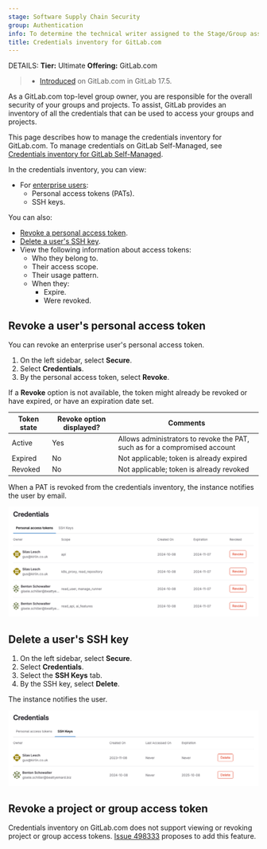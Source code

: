 ```yaml
---
stage: Software Supply Chain Security
group: Authentication
info: To determine the technical writer assigned to the Stage/Group associated with this page, see https://handbook.gitlab.com/handbook/product/ux/technical-writing/#assignments
title: Credentials inventory for GitLab.com
---
```


DETAILS:
**Tier:** Ultimate
**Offering:** GitLab.com

> - [Introduced](https://gitlab.com/gitlab-org/gitlab/-/issues/297441) on GitLab.com in GitLab 17.5.

As a GitLab.com top-level group owner, you are responsible for the overall security of your groups and projects.
To assist, GitLab provides an inventory of all the credentials that can be used to access your groups and projects.

This page describes how to manage the credentials inventory for GitLab.com. To manage credentials on GitLab Self-Managed, see [Credentials inventory for GitLab Self-Managed](../../administration/credentials_inventory.md).

In the credentials inventory, you can view:

- For [enterprise users](../enterprise_user/_index.md):
  - Personal access tokens (PATs).
  - SSH keys.

You can also:

- [Revoke a personal access token](#revoke-a-users-personal-access-token).
- [Delete a user's SSH key](#delete-a-users-ssh-key).
- View the following information about access tokens:
  - Who they belong to.
  - Their access scope.
  - Their usage pattern.
  - When they:
    - Expire.
    - Were revoked.

## Revoke a user's personal access token

You can revoke an enterprise user's personal access token.

1. On the left sidebar, select **Secure**.
1. Select **Credentials**.
1. By the personal access token, select **Revoke**.

If a **Revoke** option is not available, the token might already be revoked or have expired, or have an expiration date set.

| Token state | **Revoke** option displayed? | Comments                                                                   |
|-------------|------------------------------|----------------------------------------------------------------------------|
| Active      | Yes                          | Allows administrators to revoke the PAT, such as for a compromised account |
| Expired     | No                           | Not applicable; token is already expired                                   |
| Revoked     | No                           | Not applicable; token is already revoked                                   |

When a PAT is revoked from the credentials inventory, the instance notifies the user by email.

![The credentials inventory page listing personal access tokens.](img/group_credentials_inventory_personal_access_tokens_v17_5.png)

## Delete a user's SSH key

1. On the left sidebar, select **Secure**.
1. Select **Credentials**.
1. Select the **SSH Keys** tab.
1. By the SSH key, select **Delete**.

The instance notifies the user.

![The credentials inventory page listing SSH keys.](img/group_credentials_inventory_ssh_keys_v17_5.png)

## Revoke a project or group access token

Credentials inventory on GitLab.com does not support viewing or revoking project or group access tokens.
[Issue 498333](https://gitlab.com/gitlab-org/gitlab/-/issues/498333) proposes to add this feature.
